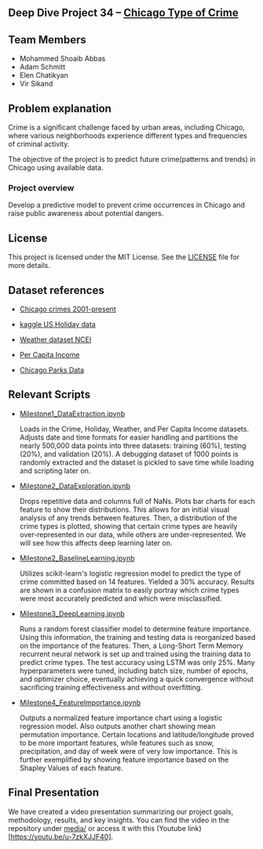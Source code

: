 ## Deep Dive Project 34 – [Chicago Type of Crime](https://docs.google.com/document/d/1nDuKAzUkSMS_-DFrDwjFRx65vKHqBpAGoj6I-Ek66Nk/edit)
## Team Members

- Mohammed Shoaib Abbas
- Adam Schmitt 
- Elen Chatikyan
- Vir Sikand


## Problem explanation

Crime is a significant challenge faced by urban areas, including Chicago, where various neighborhoods experience different types and frequencies of criminal activity.

The objective of the project is to predict future crime(patterns and trends) in Chicago using available data. 

### Project overview
Develop a predictive model to prevent crime occurrences in Chicago and raise public awareness about potential dangers.


## License
This project is licensed under the MIT License. See the [LICENSE](https://drive.google.com/file/d/1mN4fLygBz0r9Hll8FRFJDZD_TwZdXi8B/view?usp=share_link) file for more details.


## Dataset references

- [Chicago crimes 2001-present](https://data.cityofchicago.org/Public-Safety/Crimes-2001-to-Present/ijzp-q8t2)


- [kaggle US Holiday data](https://www.kaggle.com/datasets/jeremygerdes/us-federal-pay-and-leave-holidays-2004-to-2100-csv?resource=download)

- [Weather dataset NCEI](https://www.ncdc.noaa.gov/cdo-web/datasets)

- [Per Capita Income](https://data.cityofchicago.org/Health-Human-Services/Per-Capita-Income/r6ad-wvtk)

- [Chicago Parks Data](https://data.cityofchicago.org/Parks-Recreation/Parks-Chicago-Park-District-Park-Boundaries-curren/ej32-qgdr)



## Relevant Scripts

- [Milestone1_DataExtraction.ipynb](https://github.com/Ellen99/CS547-Group34-project_Chicago-type-of-crime/blob/main/notebooks/Milestone1_DataExtraction.ipynb)


  Loads in the Crime, Holiday, Weather, and Per Capita Income datasets. Adjusts date and time formats for easier handling and partitions the nearly 500,000 data points into three datasets: training (60%), testing (20%), and validation (20%). A debugging dataset of 1000 points is randomly extracted and the dataset is pickled to save time while loading and scripting later on. 

- [Milestone2_DataExploration.ipynb](https://github.com/Ellen99/CS547-Group34-project_Chicago-type-of-crime/blob/main/notebooks/Milestone2_DataExploration.ipynb)

  Drops repetitive data and columns full of NaNs. Plots bar charts for each feature to show their distributions. This allows for an initial visual analysis of any trends between features. Then, a distribution of the crime types is plotted,  showing that certain crime types are heavily over-represented in our data, while others are under-represented. We will see how this affects deep learning later on. 

- [Milestone2_BaselineLearning.ipynb](https://github.com/Ellen99/CS547-Group34-project_Chicago-type-of-crime/blob/main/notebooks/Milestone2_BaselineLearning.ipynb)

  Utilizes scikit-learn's logistic regression model to predict the type of crime committed based on 14 features. Yielded a 30% accuracy. Results are shown in a confusion matrix to easily portray which crime types were most accurately predicted and which were misclassified. 

- [Milestone3_DeepLearning.ipynb](https://github.com/Ellen99/CS547-Group34-project_Chicago-type-of-crime/blob/main/notebooks/Milestone3_DeepLearning.ipynb)

  Runs a random forest classifier model to determine feature importance. Using this information, the training and testing data is reorganized based on the importance of the features. Then, a Long-Short Term Memory recurrent neural network is set up and trained using the training data to predict crime types. The test accuracy using LSTM was only 25%. Many hyperparameters were tuned, including batch size, number of epochs, and optimizer choice, eventually achieving a quick convergence without sacrificing training effectiveness and without overfitting.

- [Milestone4_FeatureImportance.ipynb](https://github.com/Ellen99/CS547-Group34-project_Chicago-type-of-crime/blob/main/notebooks/Milestone4_FeatureImportance.ipynb)

  Outputs a normalized feature importance chart using a logistic regression model. Also outputs another chart showing mean permutation importance. Certain locations and latitude/longitude proved to be more important features, while features such as snow, precipitation, and day of week were of very low importance. This is further exemplified by showing feature importance based on the Shapley Values of each feature. 

## Final Presentation
We have created a video presentation summarizing our project goals, methodology, results, and key insights. You can find the video in the repository under [media/](https://github.com/Ellen99/CS547-Group34-project_Chicago-type-of-crime/blob/main/media/Group34_recording-Milestone5.mp4) or access it with this (Youtube link)[https://youtu.be/u-7zkXJJF40].
